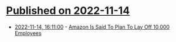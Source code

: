 # [Published on 2022-11-14](index.md)

* [2022-11-14, 16:11:00](https://tech.slashdot.org/story/22/11/14/1611210/amazon-is-said-to-plan-to-lay-off-10000-employees?utm_source=rss1.0mainlinkanon&utm_medium=feed) - [Amazon Is Said To Plan To Lay Off 10,000 Employees](https://tech.slashdot.org/story/22/11/14/1611210/amazon-is-said-to-plan-to-lay-off-10000-employees?utm_source=rss1.0mainlinkanon&utm_medium=feed)
